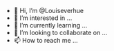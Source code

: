 - 👋 Hi, I’m @Louiseverhue
- 👀 I’m interested in ...
- 🌱 I’m currently learning ...
- 💞️ I’m looking to collaborate on ...
- 📫 How to reach me ...

<!---
Louiseverhue/Louiseverhue is a ✨ special ✨ repository because its `README.md` (this file) appears on your GitHub profile.
You can click the Preview link to take a look at your changes.
--->
